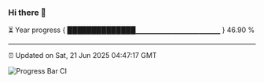 ### Hi there 👋

⏳ Year progress { ██████████████▁▁▁▁▁▁▁▁▁▁▁▁▁▁▁▁ } 46.90 %

---

⏰ Updated on Sat, 21 Jun 2025 04:47:17 GMT

![Progress Bar CI](https://github.com/IshwaranRudhara/GIT-ACTION/workflows/Progress%20Bar%20CI/badge.svg)
